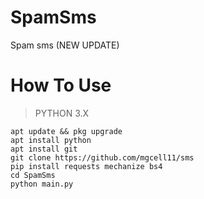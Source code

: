 # SpamSms
Spam sms (NEW UPDATE)

# How To Use
> PYTHON 3.X
```
apt update && pkg upgrade
apt install python
apt install git
git clone https://github.com/mgcell11/sms
pip install requests mechanize bs4
cd SpamSms
python main.py
```
